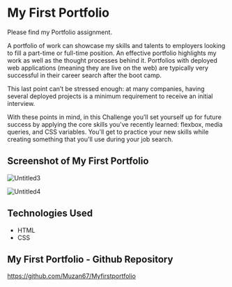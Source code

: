 # My First Portfolio

Please find my Portfolio assignment.

A portfolio of work can showcase my skills and talents to employers looking to fill a part-time or full-time position.
An effective portfolio highlights my work as well as the thought processes behind it. Portfolios with deployed web applications
(meaning they are live on the web) are typically very successful in their career search after the boot camp.

This last point can’t be stressed enough: at many companies, having several deployed projects is a minimum requirement to receive an initial interview.

With these points in mind, in this Challenge you’ll set yourself up for future success by applying the core skills you've recently learned: flexbox, media queries, and CSS variables. You'll get to practice your new skills while creating something that you'll use during your job search.

## Screenshot of My First Portfolio

![Untitled3](https://user-images.githubusercontent.com/102841726/181996858-926cfc4f-bc9e-42aa-8530-bf4ca9413489.png)

![Untitled4](https://user-images.githubusercontent.com/102841726/181996867-309aeb7e-7d71-4f3a-b5ad-5ece5aabe51d.png)

## Technologies Used

- HTML
- CSS

## My First Portfolio - Github Repository

https://github.com/Muzan67/Myfirstportfolio
